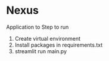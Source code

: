 # Nexus
Application to
Step to run
1. Create virtual environment 
2. Install packages in requirements.txt
2. streamlit run main.py